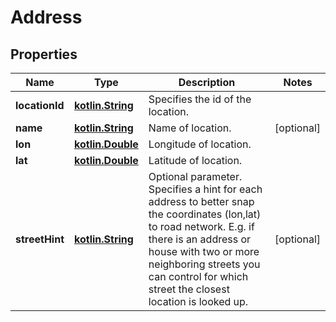 # Address

## Properties
Name | Type | Description | Notes
------------ | ------------- | ------------- | -------------
**locationId** | [**kotlin.String**](.md) | Specifies the id of the location. | 
**name** | [**kotlin.String**](.md) | Name of location. |  [optional]
**lon** | [**kotlin.Double**](.md) | Longitude of location. | 
**lat** | [**kotlin.Double**](.md) | Latitude of location. | 
**streetHint** | [**kotlin.String**](.md) | Optional parameter. Specifies a hint for each address to better snap the coordinates (lon,lat) to road network. E.g. if there is an address or house with two or more neighboring streets you can control for which street the closest location is looked up. |  [optional]

